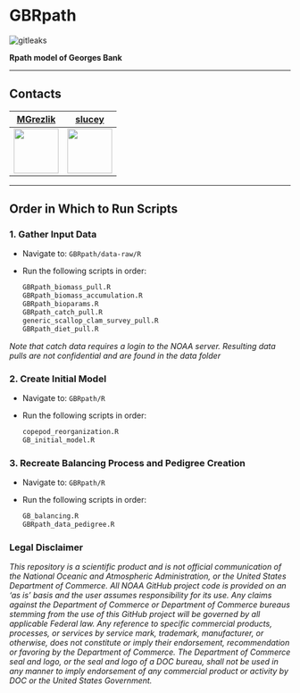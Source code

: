 # GBRpath

![gitleaks](https://github.com/NOAA-EDAB/GBRpath/workflows/gitleaks/badge.svg)

**Rpath model of Georges Bank**

---

## Contacts

| [MGrezlik](https://github.com/MGrezlik) | [slucey](https://github.com/slucey) |
|:--------------------------------------:|:----------------------------------:|
| <img src="https://github.com/MGrezlik.png" width="80"/> | <img src="https://github.com/slucey.png" width="80"/> |

---

## Order in Which to Run Scripts

### 1. Gather Input Data

- Navigate to: `GBRpath/data-raw/R`  
- Run the following scripts in order:

  ```r
  GBRpath_biomass_pull.R
  GBRpath_biomass_accumulation.R
  GBRpath_bioparams.R
  GBRpath_catch_pull.R
  generic_scallop_clam_survey_pull.R
  GBRpath_diet_pull.R
  ```
*Note that catch data requires a login to the NOAA server. Resulting data pulls are not confidential and are found in the data folder*
  
### 2. Create Initial Model

- Navigate to: `GBRpath/R`
- Run the following scripts in order:

  ```r
  copepod_reorganization.R
  GB_initial_model.R
  ```
  
### 3. Recreate Balancing Process and Pedigree Creation

- Navigate to: `GBRpath/R`
- Run the following scripts in order:

  ```r
  GB_balancing.R
  GBRpath_data_pedigree.R
  ```
  
### Legal Disclaimer
*This repository is a scientific product and is not official communication of the National Oceanic and Atmospheric Administration, or the United States Department of Commerce. All NOAA GitHub project code is provided on an ‘as is’ basis and the user assumes responsibility for its use. Any claims against the Department of Commerce or Department of Commerce bureaus stemming from the use of this GitHub project will be governed by all applicable Federal law. Any reference to specific commercial products, processes, or services by service mark, trademark, manufacturer, or otherwise, does not constitute or imply their endorsement, recommendation or favoring by the Department of Commerce. The Department of Commerce seal and logo, or the seal and logo of a DOC bureau, shall not be used in any manner to imply endorsement of any commercial product or activity by DOC or the United States Government.*